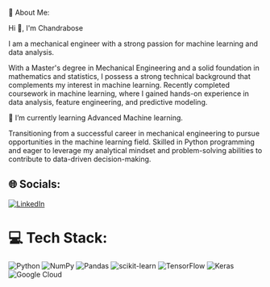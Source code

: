 💫 About Me:

Hi 👋, I'm Chandrabose

I am a mechanical engineer with a strong passion for machine learning and data analysis.

With a Master's degree in Mechanical Engineering and a solid foundation in mathematics and statistics, I possess a strong technical background that complements my interest in machine learning. Recently completed coursework in machine learning, where I gained hands-on experience in data analysis, feature engineering, and predictive modeling.

🌱 I’m currently learning Advanced Machine learning.

Transitioning from a successful career in mechanical engineering to pursue opportunities in the machine learning field. Skilled in Python programming and eager to leverage my analytical mindset and problem-solving abilities to contribute to data-driven decision-making.



## 🌐 Socials:
[![LinkedIn](https://img.shields.io/badge/LinkedIn-%230077B5.svg?logo=linkedin&logoColor=white)](www.linkedin.com/in/chandrabose-sivanesan) 

# 💻 Tech Stack:
![Python](https://img.shields.io/badge/python-3670A0?style=for-the-badge&logo=python&logoColor=ffdd54) ![NumPy](https://img.shields.io/badge/numpy-%23013243.svg?style=for-the-badge&logo=numpy&logoColor=white) ![Pandas](https://img.shields.io/badge/pandas-%23150458.svg?style=for-the-badge&logo=pandas&logoColor=white) ![scikit-learn](https://img.shields.io/badge/scikit--learn-%23F7931E.svg?style=for-the-badge&logo=scikit-learn&logoColor=white) ![TensorFlow](https://img.shields.io/badge/TensorFlow-%23FF6F00.svg?style=for-the-badge&logo=TensorFlow&logoColor=white)  ![Keras](https://img.shields.io/badge/Keras-%23D00000.svg?style=for-the-badge&logo=Keras&logoColor=white) ![Google Cloud](https://img.shields.io/badge/Google%20Cloud-%234285F4.svg?style=for-the-badge&logo=google-cloud&logoColor=white)
